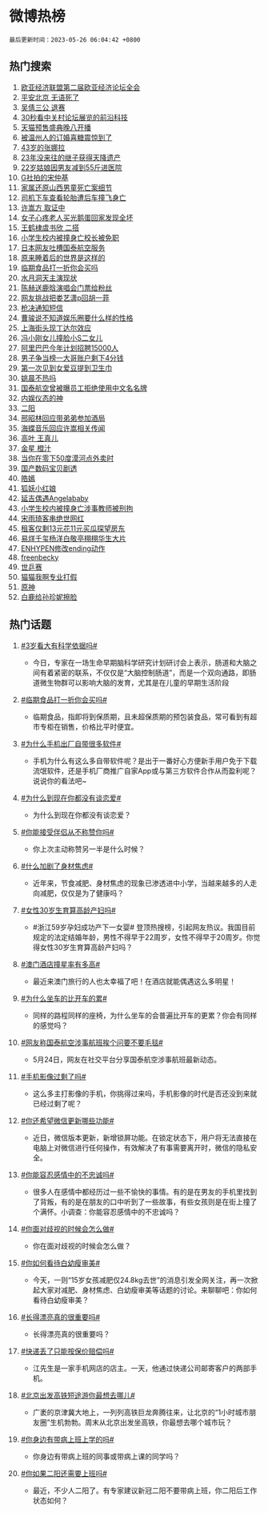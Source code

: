 # 微博热榜

`最后更新时间：2023-05-26 06:04:42 +0800`

## 热门搜索

1. [欧亚经济联盟第二届欧亚经济论坛全会](https://m.weibo.cn/search?containerid=100103type%3D1%26t%3D10%26q%3D%23%E6%AC%A7%E4%BA%9A%E7%BB%8F%E6%B5%8E%E8%81%94%E7%9B%9F%E7%AC%AC%E4%BA%8C%E5%B1%8A%E6%AC%A7%E4%BA%9A%E7%BB%8F%E6%B5%8E%E8%AE%BA%E5%9D%9B%E5%85%A8%E4%BC%9A%23&stream_entry_id=51&isnewpage=1&extparam=seat%3D1%26stream_entry_id%3D51%26cate%3D10103%26pos%3D0%26dgr%3D0%26c_type%3D51%26filter_type%3Drealtimehot%26display_time%3D1685052279%26pre_seqid%3D1685052279963013076131&luicode=10000011&lfid=106003type%253D25%2526t%253D3%2526disable_hot%253D1%2526filter_type%253Drealtimehot)
1. [平安北京 无语死了](https://m.weibo.cn/search?containerid=100103type%3D1%26t%3D10%26q%3D%E5%B9%B3%E5%AE%89%E5%8C%97%E4%BA%AC+%E6%97%A0%E8%AF%AD%E6%AD%BB%E4%BA%86&stream_entry_id=31&isnewpage=1&extparam=seat%3D1%26dgr%3D0%26band_rank%3D1%26c_type%3D31%26stream_entry_id%3D31%26realpos%3D1%26flag%3D2%26cate%3D5001%26lcate%3D5001%26pos%3D0%26q%3D%25E5%25B9%25B3%25E5%25AE%2589%25E5%258C%2597%25E4%25BA%25AC%2520%25E6%2597%25A0%25E8%25AF%25AD%25E6%25AD%25BB%25E4%25BA%2586%26filter_type%3Drealtimehot%26display_time%3D1685052279%26pre_seqid%3D1685052279963013076131&luicode=10000011&lfid=106003type%253D25%2526t%253D3%2526disable_hot%253D1%2526filter_type%253Drealtimehot)
1. [吴倩三公 退赛](https://m.weibo.cn/search?containerid=100103type%3D1%26t%3D10%26q%3D%E5%90%B4%E5%80%A9%E4%B8%89%E5%85%AC+%E9%80%80%E8%B5%9B&stream_entry_id=31&isnewpage=1&extparam=seat%3D1%26dgr%3D0%26band_rank%3D2%26c_type%3D31%26stream_entry_id%3D31%26realpos%3D2%26flag%3D2%26cate%3D5001%26lcate%3D5001%26pos%3D1%26q%3D%25E5%2590%25B4%25E5%2580%25A9%25E4%25B8%2589%25E5%2585%25AC%2520%25E9%2580%2580%25E8%25B5%259B%26filter_type%3Drealtimehot%26display_time%3D1685052279%26pre_seqid%3D1685052279963013076131&luicode=10000011&lfid=106003type%253D25%2526t%253D3%2526disable_hot%253D1%2526filter_type%253Drealtimehot)
1. [30秒看中关村论坛展览的前沿科技](https://m.weibo.cn/search?containerid=100103type%3D1%26t%3D10%26q%3D%2330%E7%A7%92%E7%9C%8B%E4%B8%AD%E5%85%B3%E6%9D%91%E8%AE%BA%E5%9D%9B%E5%B1%95%E8%A7%88%E7%9A%84%E5%89%8D%E6%B2%BF%E7%A7%91%E6%8A%80%23&stream_entry_id=31&isnewpage=1&extparam=seat%3D1%26dgr%3D0%26band_rank%3D3%26c_type%3D31%26stream_entry_id%3D31%26realpos%3D3%26flag%3D0%26cate%3D5001%26lcate%3D5001%26pos%3D2%26q%3D%252330%25E7%25A7%2592%25E7%259C%258B%25E4%25B8%25AD%25E5%2585%25B3%25E6%259D%2591%25E8%25AE%25BA%25E5%259D%259B%25E5%25B1%2595%25E8%25A7%2588%25E7%259A%2584%25E5%2589%258D%25E6%25B2%25BF%25E7%25A7%2591%25E6%258A%2580%2523%26filter_type%3Drealtimehot%26display_time%3D1685052279%26pre_seqid%3D1685052279963013076131&luicode=10000011&lfid=106003type%253D25%2526t%253D3%2526disable_hot%253D1%2526filter_type%253Drealtimehot)
1. [天猫预售盛典晚八开播](https://m.weibo.cn/search?containerid=100103type%3D1%26t%3D10%26q%3D%23%E5%A4%A9%E7%8C%AB%E9%A2%84%E5%94%AE%E7%9B%9B%E5%85%B8%E6%99%9A%E5%85%AB%E5%BC%80%E6%92%AD%23&stream_entry_id=31&isnewpage=1&extparam=seat%3D1%26dgr%3D0%26filter_type%3Drealtimehot%26q%3D%2523%25E5%25A4%25A9%25E7%258C%25AB%25E9%25A2%2584%25E5%2594%25AE%25E7%259B%259B%25E5%2585%25B8%25E6%2599%259A%25E5%2585%25AB%25E5%25BC%2580%25E6%2592%25AD%2523%26is_ad_pos%3D1%26topic_ad%3D1%26c_type%3D31%26stream_entry_id%3D31%26pos%3D3%26lcate%3D5001%26cate%3D5001%26adid%3D190584%26band_rank%3D4%26display_time%3D1685052279%26pre_seqid%3D1685052279963013076131&luicode=10000011&lfid=106003type%253D25%2526t%253D3%2526disable_hot%253D1%2526filter_type%253Drealtimehot)
1. [被温州人的订婚喜糖震惊到了](https://m.weibo.cn/search?containerid=100103type%3D1%26t%3D10%26q%3D%23%E8%A2%AB%E6%B8%A9%E5%B7%9E%E4%BA%BA%E7%9A%84%E8%AE%A2%E5%A9%9A%E5%96%9C%E7%B3%96%E9%9C%87%E6%83%8A%E5%88%B0%E4%BA%86%23&stream_entry_id=31&isnewpage=1&extparam=seat%3D1%26dgr%3D0%26band_rank%3D4%26c_type%3D31%26stream_entry_id%3D31%26realpos%3D4%26flag%3D2%26cate%3D5001%26lcate%3D5001%26pos%3D4%26q%3D%2523%25E8%25A2%25AB%25E6%25B8%25A9%25E5%25B7%259E%25E4%25BA%25BA%25E7%259A%2584%25E8%25AE%25A2%25E5%25A9%259A%25E5%2596%259C%25E7%25B3%2596%25E9%259C%2587%25E6%2583%258A%25E5%2588%25B0%25E4%25BA%2586%2523%26filter_type%3Drealtimehot%26display_time%3D1685052279%26pre_seqid%3D1685052279963013076131&luicode=10000011&lfid=106003type%253D25%2526t%253D3%2526disable_hot%253D1%2526filter_type%253Drealtimehot)
1. [43岁的张娜拉](https://m.weibo.cn/search?containerid=100103type%3D1%26t%3D10%26q%3D%2343%E5%B2%81%E7%9A%84%E5%BC%A0%E5%A8%9C%E6%8B%89%23&stream_entry_id=31&isnewpage=1&extparam=seat%3D1%26dgr%3D0%26band_rank%3D5%26c_type%3D31%26stream_entry_id%3D31%26realpos%3D5%26flag%3D0%26cate%3D5001%26lcate%3D5001%26pos%3D5%26q%3D%252343%25E5%25B2%2581%25E7%259A%2584%25E5%25BC%25A0%25E5%25A8%259C%25E6%258B%2589%2523%26filter_type%3Drealtimehot%26display_time%3D1685052279%26pre_seqid%3D1685052279963013076131&luicode=10000011&lfid=106003type%253D25%2526t%253D3%2526disable_hot%253D1%2526filter_type%253Drealtimehot)
1. [23年没来往的继子获得天降遗产](https://m.weibo.cn/search?containerid=100103type%3D1%26t%3D10%26q%3D%2323%E5%B9%B4%E6%B2%A1%E6%9D%A5%E5%BE%80%E7%9A%84%E7%BB%A7%E5%AD%90%E8%8E%B7%E5%BE%97%E5%A4%A9%E9%99%8D%E9%81%97%E4%BA%A7%23&stream_entry_id=31&isnewpage=1&extparam=seat%3D1%26dgr%3D0%26band_rank%3D6%26c_type%3D31%26stream_entry_id%3D31%26realpos%3D6%26flag%3D0%26cate%3D5001%26lcate%3D5001%26pos%3D6%26q%3D%252323%25E5%25B9%25B4%25E6%25B2%25A1%25E6%259D%25A5%25E5%25BE%2580%25E7%259A%2584%25E7%25BB%25A7%25E5%25AD%2590%25E8%258E%25B7%25E5%25BE%2597%25E5%25A4%25A9%25E9%2599%258D%25E9%2581%2597%25E4%25BA%25A7%2523%26filter_type%3Drealtimehot%26display_time%3D1685052279%26pre_seqid%3D1685052279963013076131&luicode=10000011&lfid=106003type%253D25%2526t%253D3%2526disable_hot%253D1%2526filter_type%253Drealtimehot)
1. [22岁姑娘因男友减到55斤进医院](https://m.weibo.cn/search?containerid=100103type%3D1%26t%3D10%26q%3D%2322%E5%B2%81%E5%A7%91%E5%A8%98%E5%9B%A0%E7%94%B7%E5%8F%8B%E5%87%8F%E5%88%B055%E6%96%A4%E8%BF%9B%E5%8C%BB%E9%99%A2%23&stream_entry_id=31&isnewpage=1&extparam=seat%3D1%26dgr%3D0%26band_rank%3D7%26c_type%3D31%26stream_entry_id%3D31%26realpos%3D7%26flag%3D0%26cate%3D5001%26lcate%3D5001%26pos%3D7%26q%3D%252322%25E5%25B2%2581%25E5%25A7%2591%25E5%25A8%2598%25E5%259B%25A0%25E7%2594%25B7%25E5%258F%258B%25E5%2587%258F%25E5%2588%25B055%25E6%2596%25A4%25E8%25BF%259B%25E5%258C%25BB%25E9%2599%25A2%2523%26filter_type%3Drealtimehot%26display_time%3D1685052279%26pre_seqid%3D1685052279963013076131&luicode=10000011&lfid=106003type%253D25%2526t%253D3%2526disable_hot%253D1%2526filter_type%253Drealtimehot)
1. [G社拍的宋仲基](https://m.weibo.cn/search?containerid=100103type%3D1%26t%3D10%26q%3D%23G%E7%A4%BE%E6%8B%8D%E7%9A%84%E5%AE%8B%E4%BB%B2%E5%9F%BA%23&stream_entry_id=31&isnewpage=1&extparam=seat%3D1%26dgr%3D0%26band_rank%3D8%26c_type%3D31%26stream_entry_id%3D31%26realpos%3D8%26flag%3D0%26cate%3D5001%26lcate%3D5001%26pos%3D8%26q%3D%2523G%25E7%25A4%25BE%25E6%258B%258D%25E7%259A%2584%25E5%25AE%258B%25E4%25BB%25B2%25E5%259F%25BA%2523%26filter_type%3Drealtimehot%26display_time%3D1685052279%26pre_seqid%3D1685052279963013076131&luicode=10000011&lfid=106003type%253D25%2526t%253D3%2526disable_hot%253D1%2526filter_type%253Drealtimehot)
1. [家属还原山西男童死亡案细节](https://m.weibo.cn/search?containerid=100103type%3D1%26t%3D10%26q%3D%E5%AE%B6%E5%B1%9E%E8%BF%98%E5%8E%9F%E5%B1%B1%E8%A5%BF%E7%94%B7%E7%AB%A5%E6%AD%BB%E4%BA%A1%E6%A1%88%E7%BB%86%E8%8A%82&stream_entry_id=31&isnewpage=1&extparam=seat%3D1%26dgr%3D0%26band_rank%3D9%26c_type%3D31%26stream_entry_id%3D31%26realpos%3D9%26flag%3D0%26cate%3D5001%26lcate%3D5001%26pos%3D9%26q%3D%25E5%25AE%25B6%25E5%25B1%259E%25E8%25BF%2598%25E5%258E%259F%25E5%25B1%25B1%25E8%25A5%25BF%25E7%2594%25B7%25E7%25AB%25A5%25E6%25AD%25BB%25E4%25BA%25A1%25E6%25A1%2588%25E7%25BB%2586%25E8%258A%2582%26filter_type%3Drealtimehot%26display_time%3D1685052279%26pre_seqid%3D1685052279963013076131&luicode=10000011&lfid=106003type%253D25%2526t%253D3%2526disable_hot%253D1%2526filter_type%253Drealtimehot)
1. [司机下车查看轮胎遭后车撞飞身亡](https://m.weibo.cn/search?containerid=100103type%3D1%26t%3D10%26q%3D%23%E5%8F%B8%E6%9C%BA%E4%B8%8B%E8%BD%A6%E6%9F%A5%E7%9C%8B%E8%BD%AE%E8%83%8E%E9%81%AD%E5%90%8E%E8%BD%A6%E6%92%9E%E9%A3%9E%E8%BA%AB%E4%BA%A1%23&stream_entry_id=31&isnewpage=1&extparam=seat%3D1%26dgr%3D0%26band_rank%3D10%26c_type%3D31%26stream_entry_id%3D31%26realpos%3D10%26flag%3D0%26cate%3D5001%26lcate%3D5001%26pos%3D10%26q%3D%2523%25E5%258F%25B8%25E6%259C%25BA%25E4%25B8%258B%25E8%25BD%25A6%25E6%259F%25A5%25E7%259C%258B%25E8%25BD%25AE%25E8%2583%258E%25E9%2581%25AD%25E5%2590%258E%25E8%25BD%25A6%25E6%2592%259E%25E9%25A3%259E%25E8%25BA%25AB%25E4%25BA%25A1%2523%26filter_type%3Drealtimehot%26display_time%3D1685052279%26pre_seqid%3D1685052279963013076131&luicode=10000011&lfid=106003type%253D25%2526t%253D3%2526disable_hot%253D1%2526filter_type%253Drealtimehot)
1. [许嵩方 取证中](https://m.weibo.cn/search?containerid=100103type%3D1%26t%3D10%26q%3D%E8%AE%B8%E5%B5%A9%E6%96%B9+%E5%8F%96%E8%AF%81%E4%B8%AD&stream_entry_id=31&isnewpage=1&extparam=seat%3D1%26dgr%3D0%26band_rank%3D11%26c_type%3D31%26stream_entry_id%3D31%26realpos%3D11%26flag%3D0%26cate%3D5001%26lcate%3D5001%26pos%3D11%26q%3D%25E8%25AE%25B8%25E5%25B5%25A9%25E6%2596%25B9%2520%25E5%258F%2596%25E8%25AF%2581%25E4%25B8%25AD%26filter_type%3Drealtimehot%26display_time%3D1685052279%26pre_seqid%3D1685052279963013076131&luicode=10000011&lfid=106003type%253D25%2526t%253D3%2526disable_hot%253D1%2526filter_type%253Drealtimehot)
1. [女子心疼老人买光鹅蛋回家发现全坏](https://m.weibo.cn/search?containerid=100103type%3D1%26t%3D10%26q%3D%23%E5%A5%B3%E5%AD%90%E5%BF%83%E7%96%BC%E8%80%81%E4%BA%BA%E4%B9%B0%E5%85%89%E9%B9%85%E8%9B%8B%E5%9B%9E%E5%AE%B6%E5%8F%91%E7%8E%B0%E5%85%A8%E5%9D%8F%23&stream_entry_id=31&isnewpage=1&extparam=seat%3D1%26dgr%3D0%26band_rank%3D12%26c_type%3D31%26stream_entry_id%3D31%26realpos%3D12%26flag%3D0%26cate%3D5001%26lcate%3D5001%26pos%3D12%26q%3D%2523%25E5%25A5%25B3%25E5%25AD%2590%25E5%25BF%2583%25E7%2596%25BC%25E8%2580%2581%25E4%25BA%25BA%25E4%25B9%25B0%25E5%2585%2589%25E9%25B9%2585%25E8%259B%258B%25E5%259B%259E%25E5%25AE%25B6%25E5%258F%2591%25E7%258E%25B0%25E5%2585%25A8%25E5%259D%258F%2523%26filter_type%3Drealtimehot%26display_time%3D1685052279%26pre_seqid%3D1685052279963013076131&luicode=10000011&lfid=106003type%253D25%2526t%253D3%2526disable_hot%253D1%2526filter_type%253Drealtimehot)
1. [王鹤棣虞书欣 二搭](https://m.weibo.cn/search?containerid=100103type%3D1%26t%3D10%26q%3D%E7%8E%8B%E9%B9%A4%E6%A3%A3%E8%99%9E%E4%B9%A6%E6%AC%A3+%E4%BA%8C%E6%90%AD&stream_entry_id=31&isnewpage=1&extparam=seat%3D1%26dgr%3D0%26band_rank%3D13%26c_type%3D31%26stream_entry_id%3D31%26realpos%3D13%26flag%3D0%26cate%3D5001%26lcate%3D5001%26pos%3D13%26q%3D%25E7%258E%258B%25E9%25B9%25A4%25E6%25A3%25A3%25E8%2599%259E%25E4%25B9%25A6%25E6%25AC%25A3%2520%25E4%25BA%258C%25E6%2590%25AD%26filter_type%3Drealtimehot%26display_time%3D1685052279%26pre_seqid%3D1685052279963013076131&luicode=10000011&lfid=106003type%253D25%2526t%253D3%2526disable_hot%253D1%2526filter_type%253Drealtimehot)
1. [小学生校内被撞身亡校长被免职](https://m.weibo.cn/search?containerid=100103type%3D1%26t%3D10%26q%3D%23%E5%B0%8F%E5%AD%A6%E7%94%9F%E6%A0%A1%E5%86%85%E8%A2%AB%E6%92%9E%E8%BA%AB%E4%BA%A1%E6%A0%A1%E9%95%BF%E8%A2%AB%E5%85%8D%E8%81%8C%23&stream_entry_id=31&isnewpage=1&extparam=seat%3D1%26dgr%3D0%26band_rank%3D14%26c_type%3D31%26stream_entry_id%3D31%26realpos%3D14%26flag%3D1%26cate%3D5001%26lcate%3D5001%26pos%3D14%26q%3D%2523%25E5%25B0%258F%25E5%25AD%25A6%25E7%2594%259F%25E6%25A0%25A1%25E5%2586%2585%25E8%25A2%25AB%25E6%2592%259E%25E8%25BA%25AB%25E4%25BA%25A1%25E6%25A0%25A1%25E9%2595%25BF%25E8%25A2%25AB%25E5%2585%258D%25E8%2581%258C%2523%26filter_type%3Drealtimehot%26display_time%3D1685052279%26pre_seqid%3D1685052279963013076131&luicode=10000011&lfid=106003type%253D25%2526t%253D3%2526disable_hot%253D1%2526filter_type%253Drealtimehot)
1. [日本网友吐槽国泰航空服务](https://m.weibo.cn/search?containerid=100103type%3D1%26t%3D10%26q%3D%23%E6%97%A5%E6%9C%AC%E7%BD%91%E5%8F%8B%E5%90%90%E6%A7%BD%E5%9B%BD%E6%B3%B0%E8%88%AA%E7%A9%BA%E6%9C%8D%E5%8A%A1%23&stream_entry_id=31&isnewpage=1&extparam=seat%3D1%26dgr%3D0%26band_rank%3D15%26c_type%3D31%26stream_entry_id%3D31%26realpos%3D15%26flag%3D0%26cate%3D5001%26lcate%3D5001%26pos%3D15%26q%3D%2523%25E6%2597%25A5%25E6%259C%25AC%25E7%25BD%2591%25E5%258F%258B%25E5%2590%2590%25E6%25A7%25BD%25E5%259B%25BD%25E6%25B3%25B0%25E8%2588%25AA%25E7%25A9%25BA%25E6%259C%258D%25E5%258A%25A1%2523%26filter_type%3Drealtimehot%26display_time%3D1685052279%26pre_seqid%3D1685052279963013076131&luicode=10000011&lfid=106003type%253D25%2526t%253D3%2526disable_hot%253D1%2526filter_type%253Drealtimehot)
1. [原来睡着后的世界是这样的](https://m.weibo.cn/search?containerid=100103type%3D1%26t%3D10%26q%3D%23%E5%8E%9F%E6%9D%A5%E7%9D%A1%E7%9D%80%E5%90%8E%E7%9A%84%E4%B8%96%E7%95%8C%E6%98%AF%E8%BF%99%E6%A0%B7%E7%9A%84%23&stream_entry_id=31&isnewpage=1&extparam=seat%3D1%26dgr%3D0%26band_rank%3D16%26c_type%3D31%26stream_entry_id%3D31%26realpos%3D16%26flag%3D0%26cate%3D5001%26lcate%3D5001%26pos%3D16%26q%3D%2523%25E5%258E%259F%25E6%259D%25A5%25E7%259D%25A1%25E7%259D%2580%25E5%2590%258E%25E7%259A%2584%25E4%25B8%2596%25E7%2595%258C%25E6%2598%25AF%25E8%25BF%2599%25E6%25A0%25B7%25E7%259A%2584%2523%26filter_type%3Drealtimehot%26display_time%3D1685052279%26pre_seqid%3D1685052279963013076131&luicode=10000011&lfid=106003type%253D25%2526t%253D3%2526disable_hot%253D1%2526filter_type%253Drealtimehot)
1. [临期食品打一折你会买吗](https://m.weibo.cn/search?containerid=100103type%3D1%26t%3D10%26q%3D%23%E4%B8%B4%E6%9C%9F%E9%A3%9F%E5%93%81%E6%89%93%E4%B8%80%E6%8A%98%E4%BD%A0%E4%BC%9A%E4%B9%B0%E5%90%97%23&stream_entry_id=31&isnewpage=1&extparam=seat%3D1%26dgr%3D0%26band_rank%3D17%26c_type%3D31%26stream_entry_id%3D31%26realpos%3D17%26flag%3D0%26cate%3D5001%26lcate%3D5001%26pos%3D17%26q%3D%2523%25E4%25B8%25B4%25E6%259C%259F%25E9%25A3%259F%25E5%2593%2581%25E6%2589%2593%25E4%25B8%2580%25E6%258A%2598%25E4%25BD%25A0%25E4%25BC%259A%25E4%25B9%25B0%25E5%2590%2597%2523%26filter_type%3Drealtimehot%26display_time%3D1685052279%26pre_seqid%3D1685052279963013076131&luicode=10000011&lfid=106003type%253D25%2526t%253D3%2526disable_hot%253D1%2526filter_type%253Drealtimehot)
1. [水月洞天主演现状](https://m.weibo.cn/search?containerid=100103type%3D1%26t%3D10%26q%3D%23%E6%B0%B4%E6%9C%88%E6%B4%9E%E5%A4%A9%E4%B8%BB%E6%BC%94%E7%8E%B0%E7%8A%B6%23&stream_entry_id=31&isnewpage=1&extparam=seat%3D1%26dgr%3D0%26band_rank%3D18%26c_type%3D31%26stream_entry_id%3D31%26realpos%3D18%26flag%3D0%26cate%3D5001%26lcate%3D5001%26pos%3D18%26q%3D%2523%25E6%25B0%25B4%25E6%259C%2588%25E6%25B4%259E%25E5%25A4%25A9%25E4%25B8%25BB%25E6%25BC%2594%25E7%258E%25B0%25E7%258A%25B6%2523%26filter_type%3Drealtimehot%26display_time%3D1685052279%26pre_seqid%3D1685052279963013076131&luicode=10000011&lfid=106003type%253D25%2526t%253D3%2526disable_hot%253D1%2526filter_type%253Drealtimehot)
1. [陈赫送鹿晗演唱会门票给粉丝](https://m.weibo.cn/search?containerid=100103type%3D1%26t%3D10%26q%3D%23%E9%99%88%E8%B5%AB%E9%80%81%E9%B9%BF%E6%99%97%E6%BC%94%E5%94%B1%E4%BC%9A%E9%97%A8%E7%A5%A8%E7%BB%99%E7%B2%89%E4%B8%9D%23&stream_entry_id=31&isnewpage=1&extparam=seat%3D1%26dgr%3D0%26band_rank%3D19%26c_type%3D31%26stream_entry_id%3D31%26realpos%3D19%26flag%3D0%26cate%3D5001%26lcate%3D5001%26pos%3D19%26q%3D%2523%25E9%2599%2588%25E8%25B5%25AB%25E9%2580%2581%25E9%25B9%25BF%25E6%2599%2597%25E6%25BC%2594%25E5%2594%25B1%25E4%25BC%259A%25E9%2597%25A8%25E7%25A5%25A8%25E7%25BB%2599%25E7%25B2%2589%25E4%25B8%259D%2523%26filter_type%3Drealtimehot%26display_time%3D1685052279%26pre_seqid%3D1685052279963013076131&luicode=10000011&lfid=106003type%253D25%2526t%253D3%2526disable_hot%253D1%2526filter_type%253Drealtimehot)
1. [网友挑战把娄艺潇p回胡一菲](https://m.weibo.cn/search?containerid=100103type%3D1%26t%3D10%26q%3D%E7%BD%91%E5%8F%8B%E6%8C%91%E6%88%98%E6%8A%8A%E5%A8%84%E8%89%BA%E6%BD%87p%E5%9B%9E%E8%83%A1%E4%B8%80%E8%8F%B2&stream_entry_id=31&isnewpage=1&extparam=seat%3D1%26dgr%3D0%26band_rank%3D20%26c_type%3D31%26stream_entry_id%3D31%26realpos%3D20%26flag%3D0%26cate%3D5001%26lcate%3D5001%26pos%3D20%26q%3D%25E7%25BD%2591%25E5%258F%258B%25E6%258C%2591%25E6%2588%2598%25E6%258A%258A%25E5%25A8%2584%25E8%2589%25BA%25E6%25BD%2587p%25E5%259B%259E%25E8%2583%25A1%25E4%25B8%2580%25E8%258F%25B2%26filter_type%3Drealtimehot%26display_time%3D1685052279%26pre_seqid%3D1685052279963013076131&luicode=10000011&lfid=106003type%253D25%2526t%253D3%2526disable_hot%253D1%2526filter_type%253Drealtimehot)
1. [枪决通知短信](https://m.weibo.cn/search?containerid=100103type%3D1%26t%3D10%26q%3D%E6%9E%AA%E5%86%B3%E9%80%9A%E7%9F%A5%E7%9F%AD%E4%BF%A1&stream_entry_id=31&isnewpage=1&extparam=seat%3D1%26dgr%3D0%26band_rank%3D21%26c_type%3D31%26stream_entry_id%3D31%26realpos%3D21%26flag%3D0%26cate%3D5001%26lcate%3D5001%26pos%3D21%26q%3D%25E6%259E%25AA%25E5%2586%25B3%25E9%2580%259A%25E7%259F%25A5%25E7%259F%25AD%25E4%25BF%25A1%26filter_type%3Drealtimehot%26display_time%3D1685052279%26pre_seqid%3D1685052279963013076131&luicode=10000011&lfid=106003type%253D25%2526t%253D3%2526disable_hot%253D1%2526filter_type%253Drealtimehot)
1. [曹骏说不知道娱乐圈要什么样的性格](https://m.weibo.cn/search?containerid=100103type%3D1%26t%3D10%26q%3D%23%E6%9B%B9%E9%AA%8F%E8%AF%B4%E4%B8%8D%E7%9F%A5%E9%81%93%E5%A8%B1%E4%B9%90%E5%9C%88%E8%A6%81%E4%BB%80%E4%B9%88%E6%A0%B7%E7%9A%84%E6%80%A7%E6%A0%BC%23&stream_entry_id=31&isnewpage=1&extparam=seat%3D1%26dgr%3D0%26band_rank%3D22%26c_type%3D31%26stream_entry_id%3D31%26realpos%3D22%26flag%3D0%26cate%3D5001%26lcate%3D5001%26pos%3D22%26q%3D%2523%25E6%259B%25B9%25E9%25AA%258F%25E8%25AF%25B4%25E4%25B8%258D%25E7%259F%25A5%25E9%2581%2593%25E5%25A8%25B1%25E4%25B9%2590%25E5%259C%2588%25E8%25A6%2581%25E4%25BB%2580%25E4%25B9%2588%25E6%25A0%25B7%25E7%259A%2584%25E6%2580%25A7%25E6%25A0%25BC%2523%26filter_type%3Drealtimehot%26display_time%3D1685052279%26pre_seqid%3D1685052279963013076131&luicode=10000011&lfid=106003type%253D25%2526t%253D3%2526disable_hot%253D1%2526filter_type%253Drealtimehot)
1. [上海街头现丁达尔效应](https://m.weibo.cn/search?containerid=100103type%3D1%26t%3D10%26q%3D%23%E4%B8%8A%E6%B5%B7%E8%A1%97%E5%A4%B4%E7%8E%B0%E4%B8%81%E8%BE%BE%E5%B0%94%E6%95%88%E5%BA%94%23&stream_entry_id=31&isnewpage=1&extparam=seat%3D1%26dgr%3D0%26band_rank%3D23%26c_type%3D31%26stream_entry_id%3D31%26realpos%3D23%26flag%3D0%26cate%3D5001%26lcate%3D5001%26pos%3D23%26q%3D%2523%25E4%25B8%258A%25E6%25B5%25B7%25E8%25A1%2597%25E5%25A4%25B4%25E7%258E%25B0%25E4%25B8%2581%25E8%25BE%25BE%25E5%25B0%2594%25E6%2595%2588%25E5%25BA%2594%2523%26filter_type%3Drealtimehot%26display_time%3D1685052279%26pre_seqid%3D1685052279963013076131&luicode=10000011&lfid=106003type%253D25%2526t%253D3%2526disable_hot%253D1%2526filter_type%253Drealtimehot)
1. [冯小刚女儿撞脸小S二女儿](https://m.weibo.cn/search?containerid=100103type%3D1%26t%3D10%26q%3D%23%E5%86%AF%E5%B0%8F%E5%88%9A%E5%A5%B3%E5%84%BF%E6%92%9E%E8%84%B8%E5%B0%8FS%E4%BA%8C%E5%A5%B3%E5%84%BF%23&stream_entry_id=31&isnewpage=1&extparam=seat%3D1%26dgr%3D0%26band_rank%3D24%26c_type%3D31%26stream_entry_id%3D31%26realpos%3D24%26flag%3D0%26cate%3D5001%26lcate%3D5001%26pos%3D24%26q%3D%2523%25E5%2586%25AF%25E5%25B0%258F%25E5%2588%259A%25E5%25A5%25B3%25E5%2584%25BF%25E6%2592%259E%25E8%2584%25B8%25E5%25B0%258FS%25E4%25BA%258C%25E5%25A5%25B3%25E5%2584%25BF%2523%26filter_type%3Drealtimehot%26display_time%3D1685052279%26pre_seqid%3D1685052279963013076131&luicode=10000011&lfid=106003type%253D25%2526t%253D3%2526disable_hot%253D1%2526filter_type%253Drealtimehot)
1. [阿里巴巴今年计划招聘15000人](https://m.weibo.cn/search?containerid=100103type%3D1%26t%3D10%26q%3D%23%E9%98%BF%E9%87%8C%E5%B7%B4%E5%B7%B4%E4%BB%8A%E5%B9%B4%E8%AE%A1%E5%88%92%E6%8B%9B%E8%81%9815000%E4%BA%BA%23&stream_entry_id=31&isnewpage=1&extparam=seat%3D1%26dgr%3D0%26band_rank%3D25%26c_type%3D31%26stream_entry_id%3D31%26realpos%3D25%26flag%3D0%26cate%3D5001%26lcate%3D5001%26pos%3D25%26q%3D%2523%25E9%2598%25BF%25E9%2587%258C%25E5%25B7%25B4%25E5%25B7%25B4%25E4%25BB%258A%25E5%25B9%25B4%25E8%25AE%25A1%25E5%2588%2592%25E6%258B%259B%25E8%2581%259815000%25E4%25BA%25BA%2523%26filter_type%3Drealtimehot%26display_time%3D1685052279%26pre_seqid%3D1685052279963013076131&luicode=10000011&lfid=106003type%253D25%2526t%253D3%2526disable_hot%253D1%2526filter_type%253Drealtimehot)
1. [男子争当榜一大哥账户剩下4分钱](https://m.weibo.cn/search?containerid=100103type%3D1%26t%3D10%26q%3D%23%E7%94%B7%E5%AD%90%E4%BA%89%E5%BD%93%E6%A6%9C%E4%B8%80%E5%A4%A7%E5%93%A5%E8%B4%A6%E6%88%B7%E5%89%A9%E4%B8%8B4%E5%88%86%E9%92%B1%23&stream_entry_id=31&isnewpage=1&extparam=seat%3D1%26dgr%3D0%26band_rank%3D26%26c_type%3D31%26stream_entry_id%3D31%26realpos%3D26%26flag%3D0%26cate%3D5001%26lcate%3D5001%26pos%3D26%26q%3D%2523%25E7%2594%25B7%25E5%25AD%2590%25E4%25BA%2589%25E5%25BD%2593%25E6%25A6%259C%25E4%25B8%2580%25E5%25A4%25A7%25E5%2593%25A5%25E8%25B4%25A6%25E6%2588%25B7%25E5%2589%25A9%25E4%25B8%258B4%25E5%2588%2586%25E9%2592%25B1%2523%26filter_type%3Drealtimehot%26display_time%3D1685052279%26pre_seqid%3D1685052279963013076131&luicode=10000011&lfid=106003type%253D25%2526t%253D3%2526disable_hot%253D1%2526filter_type%253Drealtimehot)
1. [第一次见到女爱豆提到卫生巾](https://m.weibo.cn/search?containerid=100103type%3D1%26t%3D10%26q%3D%23%E7%AC%AC%E4%B8%80%E6%AC%A1%E8%A7%81%E5%88%B0%E5%A5%B3%E7%88%B1%E8%B1%86%E6%8F%90%E5%88%B0%E5%8D%AB%E7%94%9F%E5%B7%BE%23&stream_entry_id=31&isnewpage=1&extparam=seat%3D1%26dgr%3D0%26band_rank%3D27%26c_type%3D31%26stream_entry_id%3D31%26realpos%3D27%26flag%3D0%26cate%3D5001%26lcate%3D5001%26pos%3D27%26q%3D%2523%25E7%25AC%25AC%25E4%25B8%2580%25E6%25AC%25A1%25E8%25A7%2581%25E5%2588%25B0%25E5%25A5%25B3%25E7%2588%25B1%25E8%25B1%2586%25E6%258F%2590%25E5%2588%25B0%25E5%258D%25AB%25E7%2594%259F%25E5%25B7%25BE%2523%26filter_type%3Drealtimehot%26display_time%3D1685052279%26pre_seqid%3D1685052279963013076131&luicode=10000011&lfid=106003type%253D25%2526t%253D3%2526disable_hot%253D1%2526filter_type%253Drealtimehot)
1. [姚晨不热吗](https://m.weibo.cn/search?containerid=100103type%3D1%26t%3D10%26q%3D%23%E5%A7%9A%E6%99%A8%E4%B8%8D%E7%83%AD%E5%90%97%23&stream_entry_id=31&isnewpage=1&extparam=seat%3D1%26dgr%3D0%26band_rank%3D28%26c_type%3D31%26stream_entry_id%3D31%26realpos%3D28%26flag%3D0%26cate%3D5001%26lcate%3D5001%26pos%3D28%26q%3D%2523%25E5%25A7%259A%25E6%2599%25A8%25E4%25B8%258D%25E7%2583%25AD%25E5%2590%2597%2523%26filter_type%3Drealtimehot%26display_time%3D1685052279%26pre_seqid%3D1685052279963013076131&luicode=10000011&lfid=106003type%253D25%2526t%253D3%2526disable_hot%253D1%2526filter_type%253Drealtimehot)
1. [国泰航空曾被曝员工拒绝使用中文名名牌](https://m.weibo.cn/search?containerid=100103type%3D1%26t%3D10%26q%3D%23%E5%9B%BD%E6%B3%B0%E8%88%AA%E7%A9%BA%E6%9B%BE%E8%A2%AB%E6%9B%9D%E5%91%98%E5%B7%A5%E6%8B%92%E7%BB%9D%E4%BD%BF%E7%94%A8%E4%B8%AD%E6%96%87%E5%90%8D%E5%90%8D%E7%89%8C%23&stream_entry_id=31&isnewpage=1&extparam=seat%3D1%26dgr%3D0%26band_rank%3D29%26c_type%3D31%26stream_entry_id%3D31%26realpos%3D29%26flag%3D0%26cate%3D5001%26lcate%3D5001%26pos%3D29%26q%3D%2523%25E5%259B%25BD%25E6%25B3%25B0%25E8%2588%25AA%25E7%25A9%25BA%25E6%259B%25BE%25E8%25A2%25AB%25E6%259B%259D%25E5%2591%2598%25E5%25B7%25A5%25E6%258B%2592%25E7%25BB%259D%25E4%25BD%25BF%25E7%2594%25A8%25E4%25B8%25AD%25E6%2596%2587%25E5%2590%258D%25E5%2590%258D%25E7%2589%258C%2523%26filter_type%3Drealtimehot%26display_time%3D1685052279%26pre_seqid%3D1685052279963013076131&luicode=10000011&lfid=106003type%253D25%2526t%253D3%2526disable_hot%253D1%2526filter_type%253Drealtimehot)
1. [内娱仪态的神](https://m.weibo.cn/search?containerid=100103type%3D1%26t%3D10%26q%3D%23%E5%86%85%E5%A8%B1%E4%BB%AA%E6%80%81%E7%9A%84%E7%A5%9E%23&stream_entry_id=31&isnewpage=1&extparam=seat%3D1%26dgr%3D0%26band_rank%3D30%26c_type%3D31%26stream_entry_id%3D31%26realpos%3D30%26flag%3D0%26cate%3D5001%26lcate%3D5001%26pos%3D30%26q%3D%2523%25E5%2586%2585%25E5%25A8%25B1%25E4%25BB%25AA%25E6%2580%2581%25E7%259A%2584%25E7%25A5%259E%2523%26filter_type%3Drealtimehot%26display_time%3D1685052279%26pre_seqid%3D1685052279963013076131&luicode=10000011&lfid=106003type%253D25%2526t%253D3%2526disable_hot%253D1%2526filter_type%253Drealtimehot)
1. [二阳](https://m.weibo.cn/search?containerid=100103type%3D1%26t%3D10%26q%3D%E4%BA%8C%E9%98%B3&stream_entry_id=31&isnewpage=1&extparam=seat%3D1%26dgr%3D0%26band_rank%3D31%26c_type%3D31%26stream_entry_id%3D31%26realpos%3D31%26flag%3D0%26cate%3D5001%26lcate%3D5001%26pos%3D31%26q%3D%25E4%25BA%258C%25E9%2598%25B3%26filter_type%3Drealtimehot%26display_time%3D1685052279%26pre_seqid%3D1685052279963013076131&luicode=10000011&lfid=106003type%253D25%2526t%253D3%2526disable_hot%253D1%2526filter_type%253Drealtimehot)
1. [邢昭林回应带弟弟参加酒局](https://m.weibo.cn/search?containerid=100103type%3D1%26t%3D10%26q%3D%23%E9%82%A2%E6%98%AD%E6%9E%97%E5%9B%9E%E5%BA%94%E5%B8%A6%E5%BC%9F%E5%BC%9F%E5%8F%82%E5%8A%A0%E9%85%92%E5%B1%80%23&stream_entry_id=31&isnewpage=1&extparam=seat%3D1%26dgr%3D0%26band_rank%3D32%26c_type%3D31%26stream_entry_id%3D31%26realpos%3D32%26flag%3D0%26cate%3D5001%26lcate%3D5001%26pos%3D32%26q%3D%2523%25E9%2582%25A2%25E6%2598%25AD%25E6%259E%2597%25E5%259B%259E%25E5%25BA%2594%25E5%25B8%25A6%25E5%25BC%259F%25E5%25BC%259F%25E5%258F%2582%25E5%258A%25A0%25E9%2585%2592%25E5%25B1%2580%2523%26filter_type%3Drealtimehot%26display_time%3D1685052279%26pre_seqid%3D1685052279963013076131&luicode=10000011&lfid=106003type%253D25%2526t%253D3%2526disable_hot%253D1%2526filter_type%253Drealtimehot)
1. [海蝶音乐回应许嵩相关传闻](https://m.weibo.cn/search?containerid=100103type%3D1%26t%3D10%26q%3D%23%E6%B5%B7%E8%9D%B6%E9%9F%B3%E4%B9%90%E5%9B%9E%E5%BA%94%E8%AE%B8%E5%B5%A9%E7%9B%B8%E5%85%B3%E4%BC%A0%E9%97%BB%23&stream_entry_id=31&isnewpage=1&extparam=seat%3D1%26dgr%3D0%26band_rank%3D33%26c_type%3D31%26stream_entry_id%3D31%26realpos%3D33%26flag%3D0%26cate%3D5001%26lcate%3D5001%26pos%3D33%26q%3D%2523%25E6%25B5%25B7%25E8%259D%25B6%25E9%259F%25B3%25E4%25B9%2590%25E5%259B%259E%25E5%25BA%2594%25E8%25AE%25B8%25E5%25B5%25A9%25E7%259B%25B8%25E5%2585%25B3%25E4%25BC%25A0%25E9%2597%25BB%2523%26filter_type%3Drealtimehot%26display_time%3D1685052279%26pre_seqid%3D1685052279963013076131&luicode=10000011&lfid=106003type%253D25%2526t%253D3%2526disable_hot%253D1%2526filter_type%253Drealtimehot)
1. [高叶 王真儿](https://m.weibo.cn/search?containerid=100103type%3D1%26t%3D10%26q%3D%E9%AB%98%E5%8F%B6+%E7%8E%8B%E7%9C%9F%E5%84%BF&stream_entry_id=31&isnewpage=1&extparam=seat%3D1%26dgr%3D0%26band_rank%3D34%26c_type%3D31%26stream_entry_id%3D31%26realpos%3D34%26flag%3D0%26cate%3D5001%26lcate%3D5001%26pos%3D34%26q%3D%25E9%25AB%2598%25E5%258F%25B6%2520%25E7%258E%258B%25E7%259C%259F%25E5%2584%25BF%26filter_type%3Drealtimehot%26display_time%3D1685052279%26pre_seqid%3D1685052279963013076131&luicode=10000011&lfid=106003type%253D25%2526t%253D3%2526disable_hot%253D1%2526filter_type%253Drealtimehot)
1. [金星 橙汁](https://m.weibo.cn/search?containerid=100103type%3D1%26t%3D10%26q%3D%E9%87%91%E6%98%9F+%E6%A9%99%E6%B1%81&stream_entry_id=31&isnewpage=1&extparam=seat%3D1%26dgr%3D0%26band_rank%3D35%26c_type%3D31%26stream_entry_id%3D31%26realpos%3D35%26flag%3D0%26cate%3D5001%26lcate%3D5001%26pos%3D35%26q%3D%25E9%2587%2591%25E6%2598%259F%2520%25E6%25A9%2599%25E6%25B1%2581%26filter_type%3Drealtimehot%26display_time%3D1685052279%26pre_seqid%3D1685052279963013076131&luicode=10000011&lfid=106003type%253D25%2526t%253D3%2526disable_hot%253D1%2526filter_type%253Drealtimehot)
1. [当你在零下50度漠河点外卖时](https://m.weibo.cn/search?containerid=100103type%3D1%26t%3D10%26q%3D%23%E5%BD%93%E4%BD%A0%E5%9C%A8%E9%9B%B6%E4%B8%8B50%E5%BA%A6%E6%BC%A0%E6%B2%B3%E7%82%B9%E5%A4%96%E5%8D%96%E6%97%B6%23&stream_entry_id=31&isnewpage=1&extparam=seat%3D1%26dgr%3D0%26band_rank%3D36%26c_type%3D31%26stream_entry_id%3D31%26realpos%3D36%26flag%3D0%26cate%3D5001%26lcate%3D5001%26pos%3D36%26q%3D%2523%25E5%25BD%2593%25E4%25BD%25A0%25E5%259C%25A8%25E9%259B%25B6%25E4%25B8%258B50%25E5%25BA%25A6%25E6%25BC%25A0%25E6%25B2%25B3%25E7%2582%25B9%25E5%25A4%2596%25E5%258D%2596%25E6%2597%25B6%2523%26filter_type%3Drealtimehot%26display_time%3D1685052279%26pre_seqid%3D1685052279963013076131&luicode=10000011&lfid=106003type%253D25%2526t%253D3%2526disable_hot%253D1%2526filter_type%253Drealtimehot)
1. [国产数码宝贝剧透](https://m.weibo.cn/search?containerid=100103type%3D1%26t%3D10%26q%3D%E5%9B%BD%E4%BA%A7%E6%95%B0%E7%A0%81%E5%AE%9D%E8%B4%9D%E5%89%A7%E9%80%8F&stream_entry_id=31&isnewpage=1&extparam=seat%3D1%26dgr%3D0%26band_rank%3D37%26c_type%3D31%26stream_entry_id%3D31%26realpos%3D37%26flag%3D0%26cate%3D5001%26lcate%3D5001%26pos%3D37%26q%3D%25E5%259B%25BD%25E4%25BA%25A7%25E6%2595%25B0%25E7%25A0%2581%25E5%25AE%259D%25E8%25B4%259D%25E5%2589%25A7%25E9%2580%258F%26filter_type%3Drealtimehot%26display_time%3D1685052279%26pre_seqid%3D1685052279963013076131&luicode=10000011&lfid=106003type%253D25%2526t%253D3%2526disable_hot%253D1%2526filter_type%253Drealtimehot)
1. [皓嫣](https://m.weibo.cn/search?containerid=100103type%3D1%26t%3D10%26q%3D%E7%9A%93%E5%AB%A3&stream_entry_id=31&isnewpage=1&extparam=seat%3D1%26dgr%3D0%26band_rank%3D38%26c_type%3D31%26stream_entry_id%3D31%26realpos%3D38%26flag%3D0%26cate%3D5001%26lcate%3D5001%26pos%3D38%26q%3D%25E7%259A%2593%25E5%25AB%25A3%26filter_type%3Drealtimehot%26display_time%3D1685052279%26pre_seqid%3D1685052279963013076131&luicode=10000011&lfid=106003type%253D25%2526t%253D3%2526disable_hot%253D1%2526filter_type%253Drealtimehot)
1. [狐妖小红娘](https://m.weibo.cn/search?containerid=100103type%3D1%26t%3D10%26q%3D%E7%8B%90%E5%A6%96%E5%B0%8F%E7%BA%A2%E5%A8%98&stream_entry_id=31&isnewpage=1&extparam=seat%3D1%26dgr%3D0%26band_rank%3D39%26c_type%3D31%26stream_entry_id%3D31%26realpos%3D39%26flag%3D0%26cate%3D5001%26lcate%3D5001%26pos%3D39%26q%3D%25E7%258B%2590%25E5%25A6%2596%25E5%25B0%258F%25E7%25BA%25A2%25E5%25A8%2598%26filter_type%3Drealtimehot%26display_time%3D1685052279%26pre_seqid%3D1685052279963013076131&luicode=10000011&lfid=106003type%253D25%2526t%253D3%2526disable_hot%253D1%2526filter_type%253Drealtimehot)
1. [延吉偶遇Angelababy](https://m.weibo.cn/search?containerid=100103type%3D1%26t%3D10%26q%3D%23%E5%BB%B6%E5%90%89%E5%81%B6%E9%81%87Angelababy%23&stream_entry_id=31&isnewpage=1&extparam=seat%3D1%26dgr%3D0%26band_rank%3D40%26c_type%3D31%26stream_entry_id%3D31%26realpos%3D40%26flag%3D0%26cate%3D5001%26lcate%3D5001%26pos%3D40%26q%3D%2523%25E5%25BB%25B6%25E5%2590%2589%25E5%2581%25B6%25E9%2581%2587Angelababy%2523%26filter_type%3Drealtimehot%26display_time%3D1685052279%26pre_seqid%3D1685052279963013076131&luicode=10000011&lfid=106003type%253D25%2526t%253D3%2526disable_hot%253D1%2526filter_type%253Drealtimehot)
1. [小学生校内被撞身亡涉事教师被刑拘](https://m.weibo.cn/search?containerid=100103type%3D1%26t%3D10%26q%3D%23%E5%B0%8F%E5%AD%A6%E7%94%9F%E6%A0%A1%E5%86%85%E8%A2%AB%E6%92%9E%E8%BA%AB%E4%BA%A1%E6%B6%89%E4%BA%8B%E6%95%99%E5%B8%88%E8%A2%AB%E5%88%91%E6%8B%98%23&stream_entry_id=31&isnewpage=1&extparam=seat%3D1%26dgr%3D0%26band_rank%3D41%26c_type%3D31%26stream_entry_id%3D31%26realpos%3D41%26flag%3D0%26cate%3D5001%26lcate%3D5001%26pos%3D41%26q%3D%2523%25E5%25B0%258F%25E5%25AD%25A6%25E7%2594%259F%25E6%25A0%25A1%25E5%2586%2585%25E8%25A2%25AB%25E6%2592%259E%25E8%25BA%25AB%25E4%25BA%25A1%25E6%25B6%2589%25E4%25BA%258B%25E6%2595%2599%25E5%25B8%2588%25E8%25A2%25AB%25E5%2588%2591%25E6%258B%2598%2523%26filter_type%3Drealtimehot%26display_time%3D1685052279%26pre_seqid%3D1685052279963013076131&luicode=10000011&lfid=106003type%253D25%2526t%253D3%2526disable_hot%253D1%2526filter_type%253Drealtimehot)
1. [宋雨琦客串绝世网红](https://m.weibo.cn/search?containerid=100103type%3D1%26t%3D10%26q%3D%23%E5%AE%8B%E9%9B%A8%E7%90%A6%E5%AE%A2%E4%B8%B2%E7%BB%9D%E4%B8%96%E7%BD%91%E7%BA%A2%23&stream_entry_id=31&isnewpage=1&extparam=seat%3D1%26dgr%3D0%26band_rank%3D42%26c_type%3D31%26stream_entry_id%3D31%26realpos%3D42%26flag%3D0%26cate%3D5001%26lcate%3D5001%26pos%3D42%26q%3D%2523%25E5%25AE%258B%25E9%259B%25A8%25E7%2590%25A6%25E5%25AE%25A2%25E4%25B8%25B2%25E7%25BB%259D%25E4%25B8%2596%25E7%25BD%2591%25E7%25BA%25A2%2523%26filter_type%3Drealtimehot%26display_time%3D1685052279%26pre_seqid%3D1685052279963013076131&luicode=10000011&lfid=106003type%253D25%2526t%253D3%2526disable_hot%253D1%2526filter_type%253Drealtimehot)
1. [租客仅剩13元花11元买瓜探望房东](https://m.weibo.cn/search?containerid=100103type%3D1%26t%3D10%26q%3D%23%E7%A7%9F%E5%AE%A2%E4%BB%85%E5%89%A913%E5%85%83%E8%8A%B111%E5%85%83%E4%B9%B0%E7%93%9C%E6%8E%A2%E6%9C%9B%E6%88%BF%E4%B8%9C%23&stream_entry_id=31&isnewpage=1&extparam=seat%3D1%26dgr%3D0%26band_rank%3D43%26c_type%3D31%26stream_entry_id%3D31%26realpos%3D43%26flag%3D0%26cate%3D5001%26lcate%3D5001%26pos%3D43%26q%3D%2523%25E7%25A7%259F%25E5%25AE%25A2%25E4%25BB%2585%25E5%2589%25A913%25E5%2585%2583%25E8%258A%25B111%25E5%2585%2583%25E4%25B9%25B0%25E7%2593%259C%25E6%258E%25A2%25E6%259C%259B%25E6%2588%25BF%25E4%25B8%259C%2523%26filter_type%3Drealtimehot%26display_time%3D1685052279%26pre_seqid%3D1685052279963013076131&luicode=10000011&lfid=106003type%253D25%2526t%253D3%2526disable_hot%253D1%2526filter_type%253Drealtimehot)
1. [易烊千玺杨洋白敬亭栩栩华生大片](https://m.weibo.cn/search?containerid=100103type%3D1%26t%3D10%26q%3D%23%E6%98%93%E7%83%8A%E5%8D%83%E7%8E%BA%E6%9D%A8%E6%B4%8B%E7%99%BD%E6%95%AC%E4%BA%AD%E6%A0%A9%E6%A0%A9%E5%8D%8E%E7%94%9F%E5%A4%A7%E7%89%87%23&stream_entry_id=31&isnewpage=1&extparam=seat%3D1%26dgr%3D0%26band_rank%3D44%26c_type%3D31%26stream_entry_id%3D31%26realpos%3D44%26flag%3D0%26cate%3D5001%26lcate%3D5001%26pos%3D44%26q%3D%2523%25E6%2598%2593%25E7%2583%258A%25E5%258D%2583%25E7%258E%25BA%25E6%259D%25A8%25E6%25B4%258B%25E7%2599%25BD%25E6%2595%25AC%25E4%25BA%25AD%25E6%25A0%25A9%25E6%25A0%25A9%25E5%258D%258E%25E7%2594%259F%25E5%25A4%25A7%25E7%2589%2587%2523%26filter_type%3Drealtimehot%26display_time%3D1685052279%26pre_seqid%3D1685052279963013076131&luicode=10000011&lfid=106003type%253D25%2526t%253D3%2526disable_hot%253D1%2526filter_type%253Drealtimehot)
1. [ENHYPEN修改ending动作](https://m.weibo.cn/search?containerid=100103type%3D1%26t%3D10%26q%3D%23ENHYPEN%E4%BF%AE%E6%94%B9ending%E5%8A%A8%E4%BD%9C%23&stream_entry_id=31&isnewpage=1&extparam=seat%3D1%26dgr%3D0%26band_rank%3D45%26c_type%3D31%26stream_entry_id%3D31%26realpos%3D45%26flag%3D0%26cate%3D5001%26lcate%3D5001%26pos%3D45%26q%3D%2523ENHYPEN%25E4%25BF%25AE%25E6%2594%25B9ending%25E5%258A%25A8%25E4%25BD%259C%2523%26filter_type%3Drealtimehot%26display_time%3D1685052279%26pre_seqid%3D1685052279963013076131&luicode=10000011&lfid=106003type%253D25%2526t%253D3%2526disable_hot%253D1%2526filter_type%253Drealtimehot)
1. [freenbecky](https://m.weibo.cn/search?containerid=100103type%3D1%26t%3D10%26q%3Dfreenbecky&stream_entry_id=31&isnewpage=1&extparam=seat%3D1%26dgr%3D0%26band_rank%3D46%26c_type%3D31%26stream_entry_id%3D31%26realpos%3D46%26flag%3D0%26cate%3D5001%26lcate%3D5001%26pos%3D46%26q%3Dfreenbecky%26filter_type%3Drealtimehot%26display_time%3D1685052279%26pre_seqid%3D1685052279963013076131&luicode=10000011&lfid=106003type%253D25%2526t%253D3%2526disable_hot%253D1%2526filter_type%253Drealtimehot)
1. [世乒赛](https://m.weibo.cn/search?containerid=100103type%3D1%26t%3D10%26q%3D%E4%B8%96%E4%B9%92%E8%B5%9B&stream_entry_id=31&isnewpage=1&extparam=seat%3D1%26dgr%3D0%26band_rank%3D47%26c_type%3D31%26stream_entry_id%3D31%26realpos%3D47%26flag%3D0%26cate%3D5001%26lcate%3D5001%26pos%3D47%26q%3D%25E4%25B8%2596%25E4%25B9%2592%25E8%25B5%259B%26filter_type%3Drealtimehot%26display_time%3D1685052279%26pre_seqid%3D1685052279963013076131&luicode=10000011&lfid=106003type%253D25%2526t%253D3%2526disable_hot%253D1%2526filter_type%253Drealtimehot)
1. [猫猫我啊专业打假](https://m.weibo.cn/search?containerid=100103type%3D1%26t%3D10%26q%3D%E7%8C%AB%E7%8C%AB%E6%88%91%E5%95%8A%E4%B8%93%E4%B8%9A%E6%89%93%E5%81%87&stream_entry_id=31&isnewpage=1&extparam=seat%3D1%26dgr%3D0%26band_rank%3D48%26c_type%3D31%26stream_entry_id%3D31%26realpos%3D48%26flag%3D0%26cate%3D5001%26lcate%3D5001%26pos%3D48%26q%3D%25E7%258C%25AB%25E7%258C%25AB%25E6%2588%2591%25E5%2595%258A%25E4%25B8%2593%25E4%25B8%259A%25E6%2589%2593%25E5%2581%2587%26filter_type%3Drealtimehot%26display_time%3D1685052279%26pre_seqid%3D1685052279963013076131&luicode=10000011&lfid=106003type%253D25%2526t%253D3%2526disable_hot%253D1%2526filter_type%253Drealtimehot)
1. [原神](https://m.weibo.cn/search?containerid=100103type%3D1%26t%3D10%26q%3D%E5%8E%9F%E7%A5%9E&stream_entry_id=31&isnewpage=1&extparam=seat%3D1%26dgr%3D0%26band_rank%3D49%26c_type%3D31%26stream_entry_id%3D31%26realpos%3D49%26flag%3D0%26cate%3D5001%26lcate%3D5001%26pos%3D49%26q%3D%25E5%258E%259F%25E7%25A5%259E%26filter_type%3Drealtimehot%26display_time%3D1685052279%26pre_seqid%3D1685052279963013076131&luicode=10000011&lfid=106003type%253D25%2526t%253D3%2526disable_hot%253D1%2526filter_type%253Drealtimehot)
1. [白鹿给孙珍妮擦脸](https://m.weibo.cn/search?containerid=100103type%3D1%26t%3D10%26q%3D%23%E7%99%BD%E9%B9%BF%E7%BB%99%E5%AD%99%E7%8F%8D%E5%A6%AE%E6%93%A6%E8%84%B8%23&stream_entry_id=31&isnewpage=1&extparam=seat%3D1%26dgr%3D0%26band_rank%3D50%26c_type%3D31%26stream_entry_id%3D31%26realpos%3D50%26flag%3D0%26cate%3D5001%26lcate%3D5001%26pos%3D50%26q%3D%2523%25E7%2599%25BD%25E9%25B9%25BF%25E7%25BB%2599%25E5%25AD%2599%25E7%258F%258D%25E5%25A6%25AE%25E6%2593%25A6%25E8%2584%25B8%2523%26filter_type%3Drealtimehot%26display_time%3D1685052279%26pre_seqid%3D1685052279963013076131&luicode=10000011&lfid=106003type%253D25%2526t%253D3%2526disable_hot%253D1%2526filter_type%253Drealtimehot)

## 热门话题

1. [#3岁看大有科学依据吗#](https://m.weibo.cn/search?containerid=231522type%3D1%26t%3D10%26q%3D%233%E5%B2%81%E7%9C%8B%E5%A4%A7%E6%9C%89%E7%A7%91%E5%AD%A6%E4%BE%9D%E6%8D%AE%E5%90%97%23&stream_entry_id=128&isnewpage=1&extparam=seat%3D1%26cate%3D5004%26lcate%3D5004%26dgr%3D0%26c_type%3D128%26unitid%3D1684919571063%26pos%3D1-0-0%26display_time%3D1685052282%26pre_seqid%3D1685052282621027168192&luicode=10000011&lfid=231648_-_4)
    - 今日，专家在一场生命早期脑科学研究计划研讨会上表示，肠道和大脑之间有着紧密的联系，不仅仅是“大脑控制肠道”，而是一个双向通路，即肠道微生物群可以影响大脑的发育，尤其是在儿童的早期生活阶段

1. [#临期食品打一折你会买吗#](https://m.weibo.cn/search?containerid=231522type%3D1%26t%3D10%26q%3D%23%E4%B8%B4%E6%9C%9F%E9%A3%9F%E5%93%81%E6%89%93%E4%B8%80%E6%8A%98%E4%BD%A0%E4%BC%9A%E4%B9%B0%E5%90%97%23&stream_entry_id=128&isnewpage=1&extparam=seat%3D1%26cate%3D5004%26lcate%3D5004%26dgr%3D0%26c_type%3D128%26unitid%3D1685022489965%26pos%3D1-0-1%26display_time%3D1685052282%26pre_seqid%3D1685052282621027168192&luicode=10000011&lfid=231648_-_4)
    - 临期食品，指即将到保质期，且未超保质期的预包装食品，常可看到有超市专柜在销售，价格比平时便宜。

1. [#为什么手机出厂自带很多软件#](https://m.weibo.cn/search?containerid=231522type%3D1%26t%3D10%26q%3D%23%E4%B8%BA%E4%BB%80%E4%B9%88%E6%89%8B%E6%9C%BA%E5%87%BA%E5%8E%82%E8%87%AA%E5%B8%A6%E5%BE%88%E5%A4%9A%E8%BD%AF%E4%BB%B6%23&stream_entry_id=128&isnewpage=1&extparam=seat%3D1%26cate%3D5004%26lcate%3D5004%26dgr%3D0%26c_type%3D128%26unitid%3D1685003852823%26pos%3D1-0-2%26display_time%3D1685052282%26pre_seqid%3D1685052282621027168192&luicode=10000011&lfid=231648_-_4)
    - 手机为什么有这么多自带软件呢？是出于一番好心方便新手用户免于下载流氓软件，还是手机厂商推广自家App或与第三方软件合作从而盈利呢？说说你的看法吧~

1. [#为什么到现在你都没有谈恋爱#](https://m.weibo.cn/search?containerid=231522type%3D1%26t%3D10%26q%3D%23%E4%B8%BA%E4%BB%80%E4%B9%88%E5%88%B0%E7%8E%B0%E5%9C%A8%E4%BD%A0%E9%83%BD%E6%B2%A1%E6%9C%89%E8%B0%88%E6%81%8B%E7%88%B1%23&stream_entry_id=128&isnewpage=1&extparam=seat%3D1%26cate%3D5004%26lcate%3D5004%26dgr%3D0%26c_type%3D128%26unitid%3D1684925263268%26pos%3D1-0-3%26display_time%3D1685052282%26pre_seqid%3D1685052282621027168192&luicode=10000011&lfid=231648_-_4)
    - 为什么到现在你都没有谈恋爱？

1. [#你能接受伴侣从不称赞你吗#](https://m.weibo.cn/search?containerid=231522type%3D1%26t%3D10%26q%3D%23%E4%BD%A0%E8%83%BD%E6%8E%A5%E5%8F%97%E4%BC%B4%E4%BE%A3%E4%BB%8E%E4%B8%8D%E7%A7%B0%E8%B5%9E%E4%BD%A0%E5%90%97%23&stream_entry_id=128&isnewpage=1&extparam=seat%3D1%26cate%3D5004%26lcate%3D5004%26dgr%3D0%26c_type%3D128%26unitid%3D1684897043718%26pos%3D1-0-4%26display_time%3D1685052282%26pre_seqid%3D1685052282621027168192&luicode=10000011&lfid=231648_-_4)
    - 你上次主动称赞另一半是什么时候？

1. [#什么加剧了身材焦虑#](https://m.weibo.cn/search?containerid=231522type%3D1%26t%3D10%26q%3D%23%E4%BB%80%E4%B9%88%E5%8A%A0%E5%89%A7%E4%BA%86%E8%BA%AB%E6%9D%90%E7%84%A6%E8%99%91%23&stream_entry_id=128&isnewpage=1&extparam=seat%3D1%26cate%3D5004%26lcate%3D5004%26dgr%3D0%26c_type%3D128%26unitid%3D1684911157690%26pos%3D1-0-5%26display_time%3D1685052282%26pre_seqid%3D1685052282621027168192&luicode=10000011&lfid=231648_-_4)
    - 近年来，节食减肥、身材焦虑的现象已渗透进中小学，当越来越多的人走向减肥，仅仅是为了健康吗？

1. [#女性30岁生育算高龄产妇吗#](https://m.weibo.cn/search?containerid=231522type%3D1%26t%3D10%26q%3D%23%E5%A5%B3%E6%80%A730%E5%B2%81%E7%94%9F%E8%82%B2%E7%AE%97%E9%AB%98%E9%BE%84%E4%BA%A7%E5%A6%87%E5%90%97%23&stream_entry_id=128&isnewpage=1&extparam=seat%3D1%26cate%3D5004%26lcate%3D5004%26dgr%3D0%26c_type%3D128%26unitid%3D1684926148670%26pos%3D1-0-6%26display_time%3D1685052282%26pre_seqid%3D1685052282621027168192&luicode=10000011&lfid=231648_-_4)
    - #浙江59岁孕妇成功产下一女婴# 登顶热搜榜，引起网友热议。我国目前规定的法定结婚年龄，男性不得早于22周岁，女性不得早于20周岁。你觉得女性30岁生育算高龄产妇吗？

1. [#澳门酒店撞星率有多高#](https://m.weibo.cn/search?containerid=231522type%3D1%26t%3D10%26q%3D%23%E6%BE%B3%E9%97%A8%E9%85%92%E5%BA%97%E6%92%9E%E6%98%9F%E7%8E%87%E6%9C%89%E5%A4%9A%E9%AB%98%23&stream_entry_id=128&isnewpage=1&extparam=seat%3D1%26cate%3D5004%26lcate%3D5004%26dgr%3D0%26c_type%3D128%26unitid%3D1684985871233%26pos%3D1-0-7%26display_time%3D1685052282%26pre_seqid%3D1685052282621027168192&luicode=10000011&lfid=231648_-_4)
    - 最近来澳门旅行的人也太幸福了吧！在酒店就能偶遇这么多明星！

1. [#为什么坐车的比开车的累#](https://m.weibo.cn/search?containerid=231522type%3D1%26t%3D10%26q%3D%23%E4%B8%BA%E4%BB%80%E4%B9%88%E5%9D%90%E8%BD%A6%E7%9A%84%E6%AF%94%E5%BC%80%E8%BD%A6%E7%9A%84%E7%B4%AF%23&stream_entry_id=128&isnewpage=1&extparam=seat%3D1%26cate%3D5004%26lcate%3D5004%26dgr%3D0%26c_type%3D128%26unitid%3D1684988546669%26pos%3D1-0-8%26display_time%3D1685052282%26pre_seqid%3D1685052282621027168192&luicode=10000011&lfid=231648_-_4)
    - 同样的路程同样的座椅，为什么坐车的会普遍比开车的更累？你会有同样的感觉吗？

1. [#网友称国泰航空涉事航班挨个问要不要毛毯#](https://m.weibo.cn/search?containerid=231522type%3D1%26t%3D10%26q%3D%23%E7%BD%91%E5%8F%8B%E7%A7%B0%E5%9B%BD%E6%B3%B0%E8%88%AA%E7%A9%BA%E6%B6%89%E4%BA%8B%E8%88%AA%E7%8F%AD%E6%8C%A8%E4%B8%AA%E9%97%AE%E8%A6%81%E4%B8%8D%E8%A6%81%E6%AF%9B%E6%AF%AF%23&stream_entry_id=128&isnewpage=1&extparam=seat%3D1%26cate%3D5004%26lcate%3D5004%26dgr%3D0%26c_type%3D128%26unitid%3D1684930713830%26pos%3D1-0-9%26display_time%3D1685052282%26pre_seqid%3D1685052282621027168192&luicode=10000011&lfid=231648_-_4)
    - 5月24日，网友在社交平台分享国泰航空涉事航班最新动态。

1. [#手机影像过剩了吗#](https://m.weibo.cn/search?containerid=231522type%3D1%26t%3D10%26q%3D%23%E6%89%8B%E6%9C%BA%E5%BD%B1%E5%83%8F%E8%BF%87%E5%89%A9%E4%BA%86%E5%90%97%23&stream_entry_id=128&isnewpage=1&extparam=seat%3D1%26cate%3D5004%26lcate%3D5004%26dgr%3D0%26c_type%3D128%26unitid%3D1685022226683%26pos%3D1-0-10%26display_time%3D1685052282%26pre_seqid%3D1685052282621027168192&luicode=10000011&lfid=231648_-_4)
    - 这么多主打影像的手机，你挑得过来吗，手机影像的时代是否还没到来就已经过剩了呢？

1. [#你还希望微信更新哪些功能#](https://m.weibo.cn/search?containerid=231522type%3D1%26t%3D10%26q%3D%23%E4%BD%A0%E8%BF%98%E5%B8%8C%E6%9C%9B%E5%BE%AE%E4%BF%A1%E6%9B%B4%E6%96%B0%E5%93%AA%E4%BA%9B%E5%8A%9F%E8%83%BD%23&stream_entry_id=128&isnewpage=1&extparam=seat%3D1%26cate%3D5004%26lcate%3D5004%26dgr%3D0%26c_type%3D128%26unitid%3D1684981061734%26pos%3D1-0-11%26display_time%3D1685052282%26pre_seqid%3D1685052282621027168192&luicode=10000011&lfid=231648_-_4)
    - 近日，微信版本更新，新增锁屏功能。在锁定状态下，用户将无法直接在电脑上对微信进行任何操作，有效解决了有事需要离开时，微信的隐私安全。

1. [#你能容忍感情中的不忠诚吗#](https://m.weibo.cn/search?containerid=231522type%3D1%26t%3D10%26q%3D%23%E4%BD%A0%E8%83%BD%E5%AE%B9%E5%BF%8D%E6%84%9F%E6%83%85%E4%B8%AD%E7%9A%84%E4%B8%8D%E5%BF%A0%E8%AF%9A%E5%90%97%23&stream_entry_id=128&isnewpage=1&extparam=seat%3D1%26cate%3D5004%26lcate%3D5004%26dgr%3D0%26c_type%3D128%26unitid%3D1684940328174%26pos%3D1-0-12%26display_time%3D1685052282%26pre_seqid%3D1685052282621027168192&luicode=10000011&lfid=231648_-_4)
    - 很多人在感情中都经历过一些不愉快的事情。有的是在男友的手机里找到了背叛，有的是在朋友的口中听到了一些故事，有些女孩则是在街上撞了个满怀。小调查：你能容忍感情中的不忠诚吗？

1. [#你面对歧视的时候会怎么做#](https://m.weibo.cn/search?containerid=231522type%3D1%26t%3D10%26q%3D%23%E4%BD%A0%E9%9D%A2%E5%AF%B9%E6%AD%A7%E8%A7%86%E7%9A%84%E6%97%B6%E5%80%99%E4%BC%9A%E6%80%8E%E4%B9%88%E5%81%9A%23&stream_entry_id=128&isnewpage=1&extparam=seat%3D1%26cate%3D5004%26lcate%3D5004%26dgr%3D0%26c_type%3D128%26unitid%3D1684903380833%26pos%3D1-0-13%26display_time%3D1685052282%26pre_seqid%3D1685052282621027168192&luicode=10000011&lfid=231648_-_4)
    - 你在面对歧视的时候会怎么做？

1. [#你如何看待白幼瘦审美#](https://m.weibo.cn/search?containerid=231522type%3D1%26t%3D10%26q%3D%23%E4%BD%A0%E5%A6%82%E4%BD%95%E7%9C%8B%E5%BE%85%E7%99%BD%E5%B9%BC%E7%98%A6%E5%AE%A1%E7%BE%8E%23&stream_entry_id=128&isnewpage=1&extparam=seat%3D1%26cate%3D5004%26lcate%3D5004%26dgr%3D0%26c_type%3D128%26unitid%3D1684903061299%26pos%3D1-0-14%26display_time%3D1685052282%26pre_seqid%3D1685052282621027168192&luicode=10000011&lfid=231648_-_4)
    - 今天，一则“15岁女孩减肥仅24.8kg去世”的消息引发全网关注，再一次掀起大家对减肥、身材焦虑、白幼瘦审美等话题的讨论。来聊聊吧：你如何看待白幼瘦审美？

1. [#长得漂亮真的很重要吗#](https://m.weibo.cn/search?containerid=231522type%3D1%26t%3D10%26q%3D%23%E9%95%BF%E5%BE%97%E6%BC%82%E4%BA%AE%E7%9C%9F%E7%9A%84%E5%BE%88%E9%87%8D%E8%A6%81%E5%90%97%23&stream_entry_id=128&isnewpage=1&extparam=seat%3D1%26cate%3D5004%26lcate%3D5004%26dgr%3D0%26c_type%3D128%26unitid%3D1684916883013%26pos%3D1-0-15%26display_time%3D1685052282%26pre_seqid%3D1685052282621027168192&luicode=10000011&lfid=231648_-_4)
    - 长得漂亮真的很重要吗？

1. [#快递丢了只能按保价赔偿吗#](https://m.weibo.cn/search?containerid=231522type%3D1%26t%3D10%26q%3D%23%E5%BF%AB%E9%80%92%E4%B8%A2%E4%BA%86%E5%8F%AA%E8%83%BD%E6%8C%89%E4%BF%9D%E4%BB%B7%E8%B5%94%E5%81%BF%E5%90%97%23&stream_entry_id=128&isnewpage=1&extparam=seat%3D1%26cate%3D5004%26lcate%3D5004%26dgr%3D0%26c_type%3D128%26unitid%3D1684978363582%26pos%3D1-0-16%26display_time%3D1685052282%26pre_seqid%3D1685052282621027168192&luicode=10000011&lfid=231648_-_4)
    - 江先生是一家手机网店的店主。一天，他通过快递公司邮寄客户的两部手机。

1. [#北京出发高铁短途游你最想去哪儿#](https://m.weibo.cn/search?containerid=231522type%3D1%26t%3D10%26q%3D%23%E5%8C%97%E4%BA%AC%E5%87%BA%E5%8F%91%E9%AB%98%E9%93%81%E7%9F%AD%E9%80%94%E6%B8%B8%E4%BD%A0%E6%9C%80%E6%83%B3%E5%8E%BB%E5%93%AA%E5%84%BF%23&stream_entry_id=128&isnewpage=1&extparam=seat%3D1%26cate%3D5004%26lcate%3D5004%26dgr%3D0%26c_type%3D128%26unitid%3D1685013151049%26pos%3D1-0-17%26display_time%3D1685052282%26pre_seqid%3D1685052282621027168192&luicode=10000011&lfid=231648_-_4)
    - 广袤的京津冀大地上，一列列高铁巨龙奔腾往来，让北京的“1小时城市朋友圈”生机勃勃。周末从北京出发坐高铁，你最想去哪个城市玩？

1. [#你身边有带病上班上学的吗#](https://m.weibo.cn/search?containerid=231522type%3D1%26t%3D10%26q%3D%23%E4%BD%A0%E8%BA%AB%E8%BE%B9%E6%9C%89%E5%B8%A6%E7%97%85%E4%B8%8A%E7%8F%AD%E4%B8%8A%E5%AD%A6%E7%9A%84%E5%90%97%23&stream_entry_id=128&isnewpage=1&extparam=seat%3D1%26cate%3D5004%26lcate%3D5004%26dgr%3D0%26c_type%3D128%26unitid%3D1685012554270%26pos%3D1-0-18%26display_time%3D1685052282%26pre_seqid%3D1685052282621027168192&luicode=10000011&lfid=231648_-_4)
    - 你身边有带病上班的同事或带病上课的同学吗？

1. [#你如果二阳还需要上班吗#](https://m.weibo.cn/search?containerid=231522type%3D1%26t%3D10%26q%3D%23%E4%BD%A0%E5%A6%82%E6%9E%9C%E4%BA%8C%E9%98%B3%E8%BF%98%E9%9C%80%E8%A6%81%E4%B8%8A%E7%8F%AD%E5%90%97%23&stream_entry_id=128&isnewpage=1&extparam=seat%3D1%26cate%3D5004%26lcate%3D5004%26dgr%3D0%26c_type%3D128%26unitid%3D1685004475567%26pos%3D1-0-19%26display_time%3D1685052282%26pre_seqid%3D1685052282621027168192&luicode=10000011&lfid=231648_-_4)
    - 最近，不少人二阳了。有专家建议新冠二阳不要带病上班，你二阳后工作状态如何？

